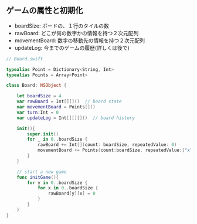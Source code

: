 ##  ゲームの属性と初期化

* <y>boardSize</y>: ボードの、１行のタイルの数
* <y>rawBoard</y>: どこが何の数字かの情報を持つ２次元配列
* <y>movementBoard</y>: 数字の移動先の情報を持つ２次元配列
* <y>updateLog</y>: 今までのゲームの履歴(詳しくは後で)

```swift
// Board.swift

typealias Point = Dictionary<String, Int>
typealias Points = Array<Point>

class Board: NSObject {

    let boardSize = 4
    var rawBoard = Int[][]()  // board state
    var movementBoard = Points[]()
    var turn:Int = 0
    var updateLog = Int[][][]()  // board history

    init(){
        super.init()
        for _ in 0..boardSize {
            rawBoard += Int[](count: boardSize, repeatedValue: 0)
            movementBoard += Points(count:boardSize, repeatedValue:["x":0, "y":0])
        }
    }

    // start a new game
    func initGame(){
        for y in 0..boardSize {
            for x in 0..boardSize {
                rawBoard[y][x] = 0
            }
        }
    }
}
```